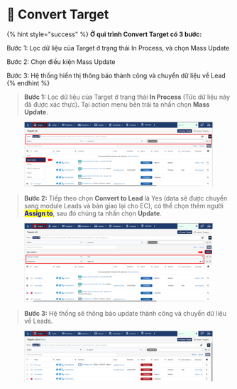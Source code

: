 # 💫 Convert Target

{% hint style="success" %}
**Ở qui trình Convert Target có 3 bước:**

Bước 1: Lọc dữ liệu của Target ở trạng thái In Process, và chọn Mass Update

Bước 2: Chọn điều kiện Mass Update

Bước 3: Hệ thống hiển thị thông báo thành công và chuyển dữ liệu về Lead
{% endhint %}

> **Bước 1:** Lọc dữ liệu của Target ở trạng thái **In Process** (Tức dữ liệu này đã được xác thực)**.** Tại action menu bên trái ta nhấn chọn **Mass Update**.

<figure><img src="../../../.gitbook/assets/image (2).png" alt=""><figcaption></figcaption></figure>

> **Bước 2:** Tiếp theo chọn **Convert to Lead** là Yes (data sẽ được chuyển sang module Leads và bàn giao lại cho EC), có thể chọn thêm người <mark style="color:blue;">**Assign to**</mark>, sau đó chúng ta nhấn chọn **Update**.

<figure><img src="../../../.gitbook/assets/image (148).png" alt=""><figcaption></figcaption></figure>

> **Bước 3:** Hệ thống sẽ thông báo update thành công và chuyển dữ liệu về Leads.

<figure><img src="../../../.gitbook/assets/image (4).png" alt=""><figcaption></figcaption></figure>
